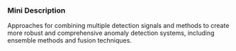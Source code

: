 ### Mini Description

Approaches for combining multiple detection signals and methods to create more robust and comprehensive anomaly detection systems, including ensemble methods and fusion techniques.
